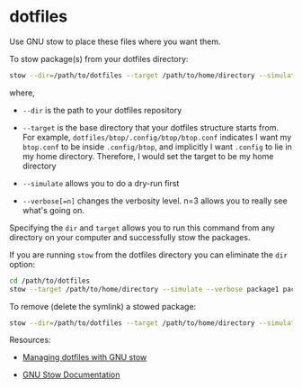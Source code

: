 # dotfiles

Use GNU stow to place these files where you want them.

To stow package(s) from your dotfiles directory:

```sh
stow --dir=/path/to/dotfiles --target /path/to/home/directory --simulate --verbose package1 package2
```

where,

- `--dir` is the path to your dotfiles repository

- `--target` is the base directory that your dotfiles structure starts from. For example, `dotfiles/btop/.config/btop/btop.conf` indicates I want my `btop.conf` to be inside `.config/btop`, and implicitly I want `.config` to lie in my home directory. Therefore, I would set the target to be my home directory

- `--simulate` allows you to do a dry-run first

- `--verbose[=n]` changes the verbosity level. n=3 allows you to really see what's going on.

Specifying the `dir` and `target` allows you to run this command from any directory on your computer and successfully stow the packages.

If you are running `stow` from the dotfiles directory you can eliminate the `dir` option:

```sh
cd /path/to/dotfiles
stow --target /path/to/home/directory --simulate --verbose package1 package2
```

To remove (delete the symlink) a stowed package:

```sh
stow --dir=/path/to/dotfiles --target /path/to/home/directory --simulate --verbose --delete package1 package2
```

Resources:

- [Managing dotfiles with GNU stow](https://medium.com/quick-programming/managing-dotfiles-with-gnu-stow-9b04c155ebad)

- [GNU Stow Documentation](https://www.gnu.org/software/stow/manual/stow.html#Invoking-Stow)
